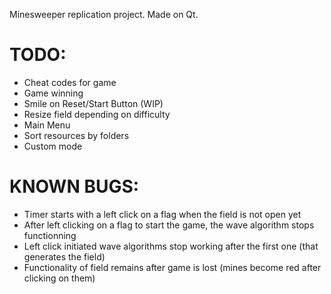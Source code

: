 Minesweeper replication project. Made on Qt.

# TODO:

- Cheat codes for game 
- Game winning
- Smile on Reset/Start Button (WIP)
- Resize field depending on difficulty
- Main Menu
- Sort resources by folders
- Custom mode


# KNOWN BUGS:

- Timer starts with a left click on a flag when the field is not open yet
- After left clicking on a flag to start the game, the wave algorithm stops functionning 
- Left click initiated wave algorithms stop working after the first one (that generates the field)
- Functionality of field remains after game is lost (mines become red after clicking on them)

